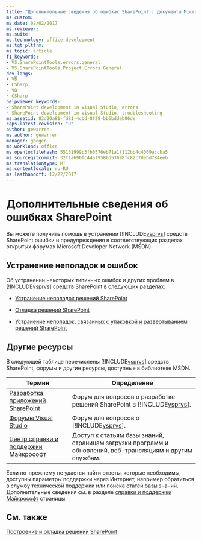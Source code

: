 ```yaml
---
title: "Дополнительные сведения об ошибках SharePoint | Документы Microsoft"
ms.custom: 
ms.date: 02/02/2017
ms.reviewer: 
ms.suite: 
ms.technology: office-development
ms.tgt_pltfrm: 
ms.topic: article
f1_keywords:
- VS.SharePointTools.errors.general
- VS.SharePointTools.Project.Errors.General
dev_langs:
- VB
- CSharp
- VB
- CSharp
helpviewer_keywords:
- SharePoint development in Visual Studio, errors
- SharePoint development in Visual Studio, troubleshooting
ms.assetid: 83d20a81-fd81-4cbd-8f28-bb6bddeb06de
caps.latest.revision: "9"
author: gewarren
ms.author: gewarren
manager: ghogen
ms.workload: office
ms.openlocfilehash: 55151999b3fb0576eb71a1f112bb4c4069accba5
ms.sourcegitcommit: 32f1a690fc445f9586d53698fc82c7debd784eeb
ms.translationtype: MT
ms.contentlocale: ru-RU
ms.lasthandoff: 12/22/2017
---
```

# <a name="additional-information-for-sharepoint-errors"></a>Дополнительные сведения об ошибках SharePoint
  Вы можете получить помощь в устранении [!INCLUDE[vsprvs](../sharepoint/includes/vsprvs-md.md)] средств SharePoint ошибки и предупреждения в соответствующих разделах открытых форумах Microsoft Developer Network (MSDN).  
  
## <a name="troubleshooting-errors-and-issues"></a>Устранение неполадок и ошибок  
 Об устранении некоторых типичных ошибок и других проблем в [!INCLUDE[vsprvs](../sharepoint/includes/vsprvs-md.md)] средств SharePoint в следующих разделах:  
  
-   [Устранение неполадок решений SharePoint](../sharepoint/troubleshooting-sharepoint-solutions.md)  
  
-   [Отладка решений SharePoint](../sharepoint/debugging-sharepoint-solutions.md)  
  
-   [Устранение неполадок, связанных с упаковкой и развертыванием решений SharePoint](../sharepoint/troubleshooting-sharepoint-packaging-and-deployment.md)  
  
## <a name="other-resources"></a>Другие ресурсы  
 В следующей таблице перечислены [!INCLUDE[vsprvs](../sharepoint/includes/vsprvs-md.md)] средств SharePoint, форумы и другие ресурсы, доступные в библиотеке MSDN.  
  
|Термин|Определение|  
|----------|----------------|  
|[Разработка приложений SharePoint](http://go.microsoft.com/fwlink/?LinkId=179593)|Форум для вопросов о разработке решений SharePoint в [!INCLUDE[vsprvs](../sharepoint/includes/vsprvs-md.md)].|  
|[Форумы Visual Studio](http://go.microsoft.com/fwlink/?LinkID=150452)|Форум для вопросов о [!INCLUDE[vsprvs](../sharepoint/includes/vsprvs-md.md)].|  
|[Центр справки и поддержки Майкрософт](http://go.microsoft.com/fwlink/?LinkID=108287)|Доступ к статьям базы знаний, страницам загрузки программ и обновлений, веб-трансляциям и другим службам.|  
  
 Если по-прежнему не удается найти ответы, которые необходимы, доступны параметры поддержки через Интернет, например обратиться в службу технической поддержки или поиска статей базы знаний. Дополнительные сведения см. в разделе [справки и поддержки Майкрософт](http://go.microsoft.com/fwlink/?LinkID=155371) страницы.  
  
## <a name="see-also"></a>См. также  
 [Построение и отладка решений SharePoint](../sharepoint/building-and-debugging-sharepoint-solutions.md)  
  
  